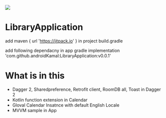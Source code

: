 
[![](https://jitpack.io/v/androidKamal/LibraryApplication.svg)](https://jitpack.io/#androidKamal/LibraryApplication)
# LibraryApplication



add 
      maven { url 'https://jitpack.io' } 
in project build.gradle

add following dependacny in app gradle
  implementation 'com.github.androidKamal:LibraryApplication:v0.0.1'
 
 
 # What is in this
 
 - Dagger 2, Sharedpreference, Retrofit client, RoomDB all, Toast in Dagger 2
 - Kotlin function extension in Calendar
 - Gloval Calendar Insatnce with default English Locale
 - MVVM sample in App
 
 
 
 
